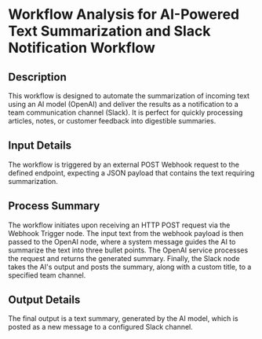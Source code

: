# Workflow Analysis for AI-Powered Text Summarization and Slack Notification Workflow

## Description
This workflow is designed to automate the summarization of incoming text using an AI model (OpenAI) and deliver the results as a notification to a team communication channel (Slack). It is perfect for quickly processing articles, notes, or customer feedback into digestible summaries.

## Input Details
The workflow is triggered by an external POST Webhook request to the defined endpoint, expecting a JSON payload that contains the text requiring summarization.

## Process Summary
The workflow initiates upon receiving an HTTP POST request via the Webhook Trigger node. The input text from the webhook payload is then passed to the OpenAI node, where a system message guides the AI to summarize the text into three bullet points. The OpenAI service processes the request and returns the generated summary. Finally, the Slack node takes the AI's output and posts the summary, along with a custom title, to a specified team channel.

## Output Details
The final output is a text summary, generated by the AI model, which is posted as a new message to a configured Slack channel.
